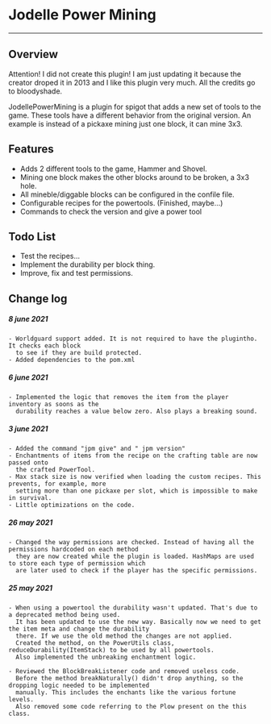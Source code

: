# Jodelle Power Mining
---
## Overview
Attention! I did not create this plugin! I am just updating it because the creator droped it in 2013 and I like this plugin very much. All the credits go to bloodyshade.

JodellePowerMining is a plugin for spigot that adds a new set of tools to the game. These tools have a different behavior from the original version. An example is instead of a pickaxe mining just one block, it can mine 3x3.

## Features
- Adds 2 different tools to the game, Hammer and Shovel.
- Mining one block makes the other blocks around to be broken, a 3x3 hole.
- All mineble/diggable blocks can be configured in the confile file.
- Configurable recipes for the powertools. (Finished, maybe...)
- Commands to check the version and give a power tool

## Todo List
- Test the recipes...
- Implement the durability per block thing.
- Improve, fix and test permissions.


## Change log
##### 8 june 2021
    - Worldguard support added. It is not required to have the plugintho. It checks each block 
      to see if they are build protected.
    - Added dependencies to the pom.xml
##### 6 june 2021
    - Implemented the logic that removes the item from the player inventory as soons as the 
      durability reaches a value below zero. Also plays a breaking sound.
##### 3 june 2021
    - Added the command "jpm give" and " jpm version"
    - Enchantments of items from the recipe on the crafting table are now passed onto
      the crafted PowerTool.
    - Max stack size is now verified when loading the custom recipes. This prevents, for example, more
      setting more than one pickaxe per slot, which is impossible to make in survival.
    - Little optimizations on the code.

##### 26 may 2021
    - Changed the way permissions are checked. Instead of having all the permissions hardcoded on each method 
      they are now created while the plugin is loaded. HashMaps are used to store each type of permission which 
      are later used to check if the player has the specific permissions.
##### 25 may 2021
    - When using a powertool the durability wasn't updated. That's due to a deprecated method being used.
      It has been updated to use the new way. Basically now we need to get the item meta and change the durability
      there. If we use the old method the changes are not applied.
      Created the method, on the PowerUtils class, reduceDurability(ItemStack) to be used by all powertools.
      Also implemented the unbreaking enchantment logic.    

    - Reviewed the BlockBreakListener code and removed useless code. 
      Before the method breakNaturally() didn't drop anything, so the dropping logic needed to be implemented 
      manually. This includes the enchants like the various fortune levels.
      Also removed some code referring to the Plow present on the this class.
    
    
    
    
